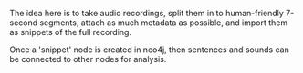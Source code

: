 The idea here is to take audio recordings, split them in to human-friendly 7-second segments, attach as much metadata as possible, and import them as snippets of the full recording.

Once a 'snippet' node is created in neo4j, then sentences and sounds can be connected to other nodes for analysis.

